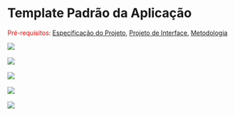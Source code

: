 # Template Padrão da Aplicação

<span style="color:red">Pré-requisitos: <a href="2-Especificação do Projeto.md"> Especificação do Projeto</a></span>, <a href="3-Projeto de Interface.md"> Projeto de Interface</a>, <a href="4-Metodologia.md"> Metodologia</a>

<img src="img/home.png"><br><br>
<img src="img/login.png"><br><br>
<img src="img/area_logada.png"><br><br>
<img src="img/resultado_busca.png"><br><br>
<img src="img/contatos.png"><br><br>


